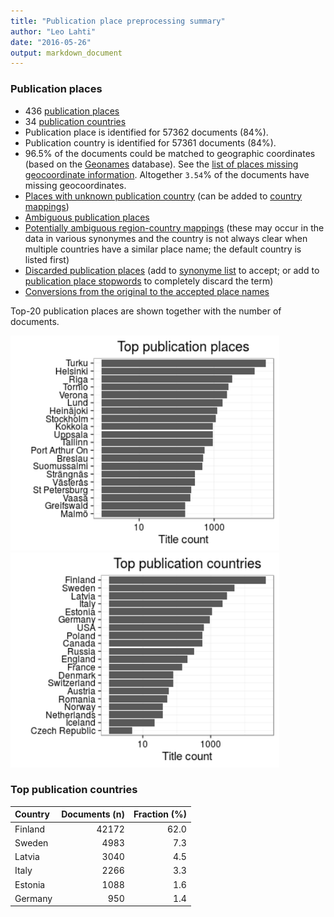 ```yaml
---
title: "Publication place preprocessing summary"
author: "Leo Lahti"
date: "2016-05-26"
output: markdown_document
---
```


### Publication places

 * 436 [publication places](output.tables/publication_place_accepted.csv)
 * 34 [publication countries](output.tables/country_accepted.csv) 
 * Publication place is identified for 57362 documents (84%). 
 * Publication country is identified for 57361 documents (84%).
 * 96.5% of the documents could be matched to geographic coordinates (based on the [Geonames](http://download.geonames.org/export/dump/) database). See the [list of places missing geocoordinate information](output.tables/absentgeocoordinates.csv). Altogether ``3.54``% of the documents have missing geocoordinates.
 * [Places with unknown publication country](output.tables/publication_place_missingcountry.csv) (can be added to [country mappings](https://github.com/rOpenGov/bibliographica/blob/master/inst/extdata/reg2country.csv))
 * [Ambiguous publication places](output.tables/publication_place_ambiguous.csv)
 * [Potentially ambiguous region-country mappings](output.tables/publication_country_ambiguous.csv) (these may occur in the data in various synonymes and the country is not always clear when multiple countries have a similar place name; the default country is listed first)
 * [Discarded publication places](output.tables/publication_place_discarded.csv) (add to [synonyme list](https://github.com/rOpenGov/bibliographica/blob/master/inst/extdata/PublicationPlaceSynonymes.csv) to accept; or add to [publication place stopwords](https://github.com/rOpenGov/bibliographica/blob/master/inst/extdata/stopwords_for_place.csv) to completely discard the term)
 * [Conversions from the original to the accepted place names](output.tables/publication_place_conversion_nontrivial.csv)

Top-20 publication places are shown together with the number of documents.

<img src="figure/summaryplace-1.png" title="plot of chunk summaryplace" alt="plot of chunk summaryplace" width="430px" /><img src="figure/summaryplace-2.png" title="plot of chunk summaryplace" alt="plot of chunk summaryplace" width="430px" />


### Top publication countries


|Country | Documents (n)| Fraction (%)|
|:-------|-------------:|------------:|
|Finland |         42172|         62.0|
|Sweden  |          4983|          7.3|
|Latvia  |          3040|          4.5|
|Italy   |          2266|          3.3|
|Estonia |          1088|          1.6|
|Germany |           950|          1.4|

